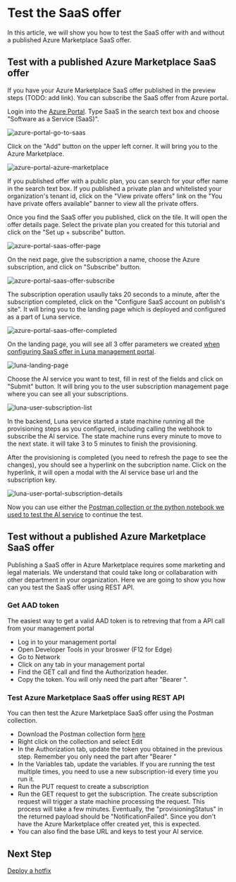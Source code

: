 # Test the SaaS offer

In this article, we will show you how to test the SaaS offer with and without a published Azure Marketplace SaaS offer.

## Test with a published Azure Marketplace SaaS offer

If you have your Azure Marketplace SaaS offer published in the preview steps (TODO: add link). You can subscribe the SaaS offer from Azure portal.

Login into the [Azure Portal](https://portal.azure.com). Type SaaS in the search text box and choose "Software as a Service (SaaS)".

![azure-portal-go-to-saas](../../images/luna.ai/azure-portal-go-to-saas.png)

Click on the "Add" button on the upper left corner. It will bring you to the Azure Marketplace.

![azure-portal-azure-marketplace](../../images/luna.ai/azure-portal-azure-marketplace.png)

If you published offer with a public plan, you can search for your offer name in the search text box. If you published a private plan and whitelisted your organization's tenant id, click on the "View private offers" link on the "You have private offers available" banner to view all the private offers.

Once you find the SaaS offer you published, click on the tile. It will open the offer details page. Select the private plan you created for this tutorial and click on the "Set up + subscribe" button.

![azure-portal-saas-offer-page](../../images/luna.ai/azure-portal-saas-offer-page.png)

On the next page, give the subscription a name, choose the Azure subscription, and click on "Subscribe" button.

![azure-portal-saas-offer-subscribe](../../images/luna.ai/azure-portal-saas-offer-subscribe.png)

The subscription operation usaully taks 20 seconds to a minute, after the subscription completed, click on the "Configure SaaS account on publish's site". It will bring you to the landing page which is deployed and configured as a part of Luna service.

![azure-portal-saas-offer-completed](../../images/luna.ai/azure-portal-saas-offer-completed.png)

On the landing page, you will see all 3 offer parameters we created [when configuring SaaS offer in Luna management portal](./publish-saas-offer.md#add-offer-parameters).

![luna-landing-page](../../images/luna.ai/luna-landing-page.png)

Choose the AI service you want to test, fill in rest of the fields and click on "Submit" button. It will bring you to the user subscription management page where you can see all your subscriptions.

![luna-user-subscription-list](../../images/luna.ai/luna-user-subscription-list.png)

In the backend, Luna service started a state machine running all the provisioning steps as you configured, including calling the webhook to subscribe the AI service. The state machine runs every minute to move to the next state. it will take 3 to 5 minutes to finish the provisioning.

After the provisioning is completed (you need to refresh the page to see the changes), you should see a hyperlink on the subcription name. Click on the hyperlink, it will open a modal with the AI service base url and the subscription key.

![luna-user-portal-subscription-details](../../images/luna.ai/luna-user-portal-subscription-details.png)

Now you can use either the [Postman collection or the python notebook we used to test the AI service](./test-ai-service.md) to continue the test.

## Test without a published Azure Marketplace SaaS offer

Publishing a SaaS offer in Azure Marketplace requires some marketing and legal materials. We understand that could take long or collabaration with other department in your organization. Here we are going to show you how can you test the SaaS offer using REST API.

### Get AAD token
The easiest way to get a valid AAD token is to retreving that from a API call from your management portal
- Log in to your management portal
- Open Developer Tools in your broswer (F12 for Edge)
- Go to Network
- Click on any tab in your management portal
- Find the GET call and find the Authorization header. 
- Copy the token. You will only need the part after "Bearer ".

### Test Azure Marketplace SaaS offer using REST API
You can then test the Azure Marketplace SaaS offer using the Postman collection.
- Download the Postman collection form [here](https://www.getpostman.com/collections/58bf0dae770ca1fc1f20)
- Right click on the collection and select Edit
- In the Authorization tab, update the token you obtained in the previous step. Remember you only need the part after "Bearer "
- In the Variables tab, update the variables. If you are running the test multiple times, you need to use a new subscription-id every time you run it.
- Run the PUT request to create a subscription
- Run the GET request to get the subscription. The create subscription request will trigger a state machine processing the request. This process will take a few minutes. Eventually, the "provisioningStatus" in the returned payload should be "NotificationFailed". Since you don't have the Azure Marketplace offer created yet, this is expected.
- You can also find the base URL and keys to test your AI service.

## Next Step

[Deploy a hotfix](./deploy-a-hotfix.md)
